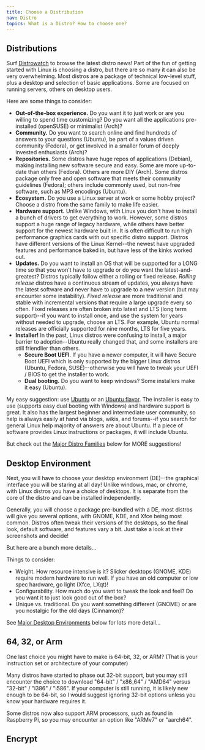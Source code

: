 ```yaml
---
title: Choose a Distribution
nav: Distro
topics: What is a Distro? How to choose one?
---
```


## Distributions

Surf [Distrowatch](https://distrowatch.com/) to browse the latest distro news!
Part of the fun of getting started with Linux is choosing a distro, but there are so many it can also be very overwhelming.
Most distros are a package of technical low-level stuff, plus a desktop and selection of basic applications.
Some are focused on running servers, others on desktop users.

Here are some things to consider:

- **Out-of-the-box experience.** Do you want it to just work or are you willing to spend time customizing? Do you want all the applications pre-installed (openSUSE) or minimalist (Arch)?
- **Community.** Do you want to search online and find hundreds of answers to your questions (Ubuntu), be part of a values driven community (Fedora), or get involved in a smaller forum of deeply invested enthusiasts (Arch)?
- **Repositories.** Some distros have huge repos of applications (Debian), making installing new software secure and easy. Some are more up-to-date than others (Fedora). Others are more DIY (Arch). Some distros package only free and open software that meets their community guidelines (Fedora); others include commonly used, but non-free software, such as MP3 encodings (Ubuntu).
- **Ecosystem.** Do you use a Linux server at work or some hobby project? Choose a distro from the same family to make life easier.
- **Hardware support.** Unlike Windows, with Linux you don't have to install a bunch of drivers to get everything to work. However, some distros support a huge range of legacy hardware, while others have better support for the newest hardware built in. It is often difficult to run high performance graphics cards with out specific distro support. Distros have different versions of the Linux Kernel--the newest have upgraded features and performance baked in, but have less of the kinks worked out.
- **Updates.** Do you want to install an OS that will be supported for a LONG time so that you won't have to upgrade or do you want the latest-and-greatest? Distros typically follow either a rolling or fixed release. *Rolling release* distros have a continuous stream of updates, you always have the latest software and never have to upgrade to a new version (but may encounter some instability). *Fixed release* are more traditional and stable with incremental versions that require a large upgrade every so often. Fixed releases are often broken into latest and LTS (long term support)--if you want to install once, and use the system for years without needed to upgrade, choose an LTS. For example, Ubuntu normal releases are officially supported for nine months, LTS for five years.
- **Installer!** In the past, Linux distros were confusing to install, a major barrier to adoption--Ubuntu really changed that, and some installers are still friendlier than others. 
    - **Secure Boot UEFI**. If you have a newer computer, it will have Secure Boot UEFI which is only supported by the bigger Linux distros (Ubuntu, Fedora, SUSE)--otherwise you will have to tweak your UEFI / BIOS to get the installer to work.
    - **Dual booting.** Do you want to keep windows? Some installers make it easy (Ubuntu).

My easy suggestion: use [Ubuntu](https://www.ubuntu.com/) or an [Ubuntu flavor](https://ubuntu.com/download/flavours).
The installer is easy to use (supports easy dual booting with Windows) and hardware support is great.
It also has the largest beginner and intermediate user community, so help is always easily at hand via blogs, wikis, and forums--if you search for general Linux help majority of answers are about Ubuntu.
If a piece of software provides Linux instructions or packages, it will include Ubuntu.

But check out the [Major Distro Families](#major-distro-families) below for MORE suggestions!

## Desktop Environment

Next, you will have to choose your desktop environment (DE)--the graphical interface you will be staring at all day!
Unlike windows, mac, or chrome, with Linux distros you have a choice of desktops.
It is separate from the core of the distro and can be installed independently.

Generally, you will choose a package pre-bundled with a DE, most distros will give you several options, with GNOME, KDE, and Xfce being most common.
Distros often tweak their versions of the desktops, so the final look, default software, and features vary a bit. 
Just take a look at their screenshots and decide! 

But here are a bunch more details...

Things to consider:

- Weight. How resource intensive is it? Slicker desktops (GNOME, KDE) require modern hardware to run well. If you have an old computer or low spec hardware, go light (Xfce, LXqt)!
- Configurability. How much do you want to tweak the look and feel? Do you want it to just look good out of the box?
- Unique vs. traditional. Do you want something different (GNOME) or are you nostalgic for the old days (Cinnamon)?

See [Major Desktop Environments](#major-desktop-environments) below for lots more detail... 

## 64, 32, or Arm

One last choice you might have to make is 64-bit, 32, or ARM?
(That is your instruction set or architecture of your computer)

Many distros have started to phase out 32-bit support, but you may still encounter the choice to download "64-bit" / "x86_64" / "AMD64" versus "32-bit" / "i386" / "i586".
If your computer is still running, it is likely new enough to be 64-bit, so I would suggest ignoring 32-bit options unless you know your hardware requires it.

Some distros now also support ARM processors, such as found in Raspberry Pi, so you may encounter an option like "ARMv7" or "aarch64".

## Encrypt
